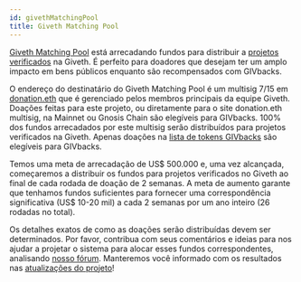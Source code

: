 ```yaml
---
id: givethMatchingPool
title: Giveth Matching Pool
---
```


[Giveth Matching Pool](https://giveth.io/project/Giveth-Matching-Pool-0) está arrecadando fundos para distribuir a [projetos verificados](https://docs.giveth.io/dapps/projectVerification/) na Giveth. É perfeito para doadores que desejam ter um amplo impacto em bens públicos enquanto são recompensados com GIVbacks.

O endereço do destinatário do Giveth Matching Pool é um multisig 7/15 em [donation.eth](https://eth.blockscout.com/address/0x6e8873085530406995170da467010565968c7c62) que é gerenciado pelos membros principais da equipe Giveth. Doações feitas para este projeto, ou diretamente para o site donation.eth multisig, na Mainnet ou Gnosis Chain são elegíveis para GIVbacks. 100% dos fundos arrecadados por este multisig serão distribuídos para projetos verificados na Giveth. Apenas doações na [lista de tokens GIVbacks](https://forum.giveth.io/t/givbacks-token-list/253) são elegíveis para GIVbacks.

Temos uma meta de arrecadação de US$ 500.000 e, uma vez alcançada, começaremos a distribuir os fundos para projetos verificados no Giveth ao final de cada rodada de doação de 2 semanas. A meta de aumento garante que tenhamos fundos suficientes para fornecer uma correspondência significativa (US$ 10-20 mil) a cada 2 semanas por um ano inteiro (26 rodadas no total).

Os detalhes exatos de como as doações serão distribuídas devem ser determinados. Por favor, contribua com seus comentários e ideias para nos ajudar a projetar o sistema para alocar esses fundos correspondentes, analisando [nosso fórum](https://forum.giveth.io/t/givmatching-idea-generation-on-how-to-distribute-funds/346). Manteremos você informado com os resultados nas [atualizações do projeto](https://giveth.io/project/Giveth-Matching-Pool-0)!
